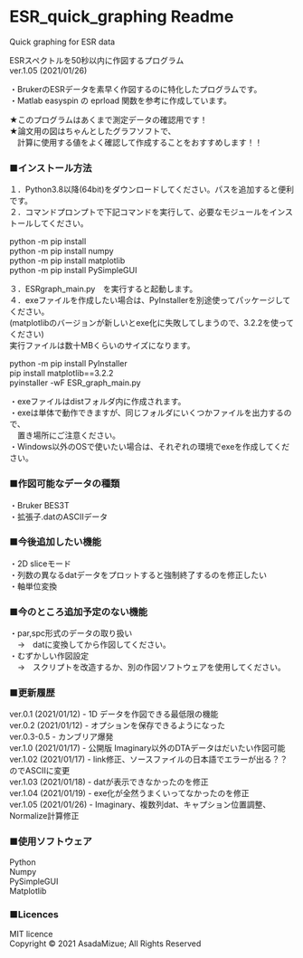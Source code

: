 # ESR_quick_graphing Readme
Quick graphing for ESR data  

ESRスペクトルを50秒以内に作図するプログラム  
ver.1.05 (2021/01/26)

・BrukerのESRデータを素早く作図するのに特化したプログラムです。  
・Matlab easyspin の eprload 関数を参考に作成しています。

★このプログラムはあくまで測定データの確認用です！  
★論文用の図はちゃんとしたグラフソフトで、  
　計算に使用する値をよく確認して作成することをおすすめします！！  

### ■インストール方法
１．Python3.8以降(64bit)をダウンロードしてください。パスを追加すると便利です。  
２．コマンドプロンプトで下記コマンドを実行して、必要なモジュールをインストールしてください。  

python -m pip install  
python -m pip install numpy  
python -m pip install matplotlib  
python -m pip install PySimpleGUI  

３．ESRgraph_main.py　を実行すると起動します。  
４．exeファイルを作成したい場合は、PyInstallerを別途使ってパッケージしてください。  
(matplotlibのバージョンが新しいとexe化に失敗してしまうので、3.2.2を使ってください)  
実行ファイルは数十MBくらいのサイズになります。  

python -m pip install PyInstaller  
pip install matplotlib==3.2.2  
pyinstaller -wF ESR_graph_main.py  

・exeファイルはdistフォルダ内に作成されます。  
・exeは単体で動作できますが、同じフォルダにいくつかファイルを出力するので、  
　置き場所にご注意ください。  
・Windows以外のOSで使いたい場合は、それぞれの環境でexeを作成してください。  

### ■作図可能なデータの種類
・Bruker BES3T  
・拡張子.datのASCIIデータ  
  
### ■今後追加したい機能
・2D sliceモード  
・列数の異なるdatデータをプロットすると強制終了するのを修正したい  
・軸単位変換  

### ■今のところ追加予定のない機能
・par,spc形式のデータの取り扱い  
　→　datに変換してから作図してください。  
・むずかしい作図設定  
　→　スクリプトを改造するか、別の作図ソフトウェアを使用してください。  
  
### ■更新履歴
ver.0.1 (2021/01/12)   - 1D データを作図できる最低限の機能  
ver.0.2 (2021/01/12)   - オプションを保存できるようになった  
ver.0.3-0.5   - カンブリア爆発  
ver.1.0 (2021/01/17)   - 公開版 Imaginary以外のDTAデータはだいたい作図可能  
ver.1.02 (2021/01/17)   - link修正、ソースファイルの日本語でエラーが出る？？のでASCIIに変更  
ver.1.03 (2021/01/18)   - datが表示できなかったのを修正  
ver.1.04 (2021/01/19)   - exe化が全然うまくいってなかったのを修正  
ver.1.05 (2021/01/26)   - Imaginary、複数列dat、キャプション位置調整、Normalize計算修正  

### ■使用ソフトウェア
Python  
Numpy  
PySimpleGUI  
Matplotlib  

### ■Licences
MIT licence  
Copyright © 2021 AsadaMizue; All Rights Reserved  
